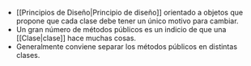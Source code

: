 - [[Principios de Diseño|Principio de diseño]] orientado a objetos que propone que cada clase debe tener un único motivo para cambiar. 
- Un gran número de métodos públicos es un indicio de que una [[Clase|clase]] hace muchas cosas. 
- Generalmente conviene separar los métodos públicos en distintas clases.